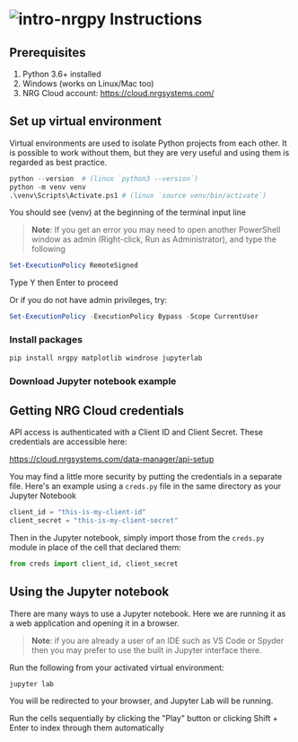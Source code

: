 # ![intro-nrgpy](https://www.gravatar.com/avatar/6282094b092c756acc9f7552b164edfe?s=24) Instructions

## Prerequisites

1. Python 3.6+ installed
1. Windows (works on Linux/Mac too)
1. NRG Cloud account: https://cloud.nrgsystems.com/


## Set up virtual environment

Virtual environments are used to isolate Python projects from each 
other. It is possible to work without them, but they are very useful 
and using them is regarded as best practice. 

```python 
python --version  # (linux `python3 --version`)
python -m venv venv
.\venv\Scripts\Activate.ps1 # (linux `source venv/bin/activate`)
```

You should see (venv) at the beginning of the terminal input 
line 

> __Note__: If you get an error you may need to open another PowerShell 
> window as admin (Right-click, Run as Administrator), and type the following

```powershell
Set-ExecutionPolicy RemoteSigned
``` 

 Type Y then Enter to proceed

Or if you do not have admin privileges, try:

```powershell
Set-ExecutionPolicy -ExecutionPolicy Bypass -Scope CurrentUser
```

### Install packages
```powershell
pip install nrgpy matplotlib windrose jupyterlab
```

### Download Jupyter notebook example

## Getting NRG Cloud credentials

API access is authenticated with a Client ID and Client Secret. These 
credentials are accessible here:

https://cloud.nrgsystems.com/data-manager/api-setup

You may find a little more security by putting the credentials in a 
separate file. Here's an example using a `creds.py` file in the same 
directory as your Jupyter Notebook

```python creds.py
client_id = "this-is-my-client-id"
client_secret = "this-is-my-client-secret"
```

Then in the Jupyter notebook, simply import those from the `creds.py` module in
place of the cell that declared them:

```python
from creds import client_id, client_secret
```

## Using the Jupyter notebook

There are many ways to use a Jupyter notebook. Here we are 
running it as a web application and opening it in a browser.

> __Note__: if you are already a user of an IDE such as VS Code or Spyder then 
> you may prefer to use the built in Jupyter interface there.

Run the following from your activated virtual environment:

```powershell
jupyter lab
```

You will be redirected to your browser, and Jupyter Lab will be running.

Run the cells sequentially by clicking the "Play" button or clicking 
Shift + Enter to index through them automatically
